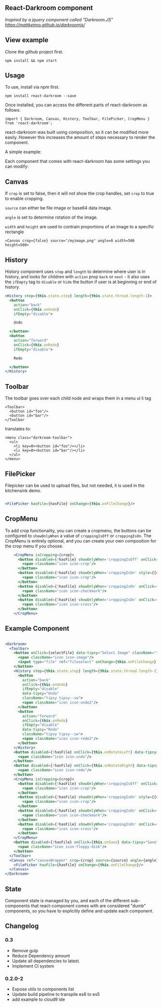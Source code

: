 ## React-Darkroom component

*Inspired by a jquery component called "Darkroom.JS" https://mattketmo.github.io/darkroomjs/*


## View example

Clone the github project first.

```
npm install && npm start
```

## Usage

To use, install via npm first.

```
npm install react-darkroom --save
```

Once installed, you can access the different parts of react-darkroom as follows:

```
import { Darkroom, Canvas, History, Toolbar, FilePicker, CropMenu } from 'react-darkroom';
```

react-darkroom was built using composition, so it can be modified more easily.  However this increases the amount of steps
necessary to render the component.

A simple example:

<Darkroom>
  <Canvas crop={false} source="/myimage.png" angle=0 width=500 height=500>
  </Canvas>
</Darkroom>

Each component that comes with react-darkroom has some settings you can modify:

## Canvas

If `crop` is set to false, then it will not show the crop handles, set `crop` to true to enable cropping.

`source` can either be file image or base64 data image.

`angle` is set to determine rotation of the image.

`width` and `height` are used to contrain proportions of an image to a specific rectangle

```
<Canvas crop={false} source="/myimage.png" angle=0 width=500 height=500>
```

## History

History component uses `step` and `length` to determine where user is in history, and looks for children with
`action` prop `back` or `next` - it also uses the `ifEmpty` tag to `disable` or `hide` the button if user is
at beginning or end of history.

```jsx
<History step={this.state.step} length={this.state.thread.length-1}>
  <button
    action="back"
    onClick={this.onUndo}
    ifEmpty="disable">

    Undo

  </button>
  <button
    action="forward"
    onClick={this.onRedo}
    ifEmpty="disable">

    Redo

  </button>
</History>
```

## Toolbar

The toolbar goes over each child node and wraps them in a menu ul li tag

```
<Toolbar>
  <button id="foo"/>
  <button id="bar"/>
</Toolbar
```

translates to:

```
<menu class="darkroom-toolbar">
  <ul>
    <li key=0><button id="foo"/></li>
    <li key=0><button id="bar"/></li>
  </ul>
</menu>
```


## FilePicker
Filepicker can be used to upload files, but not needed, it is used in the kitchensink demo.
```jsx

<FilePicker hasFile={hasFile} onChange={this.onFileChange}/>

```

## CropMenu

To add crop functionality, you can create a cropmenu, the buttons can be configured to `showOnlyWhen` a value of `croppingIsOff` or `croppingIsOn`.
The CropMenu is entirely optional, and you can create your own composition for the crop menu if you choose.

```jsx
    <CropMenu isCropping={crop}>
      <button disabled={!hasFile} showOnlyWhen='croppingIsOff' onClick={this.onCropStart} data-tipsy="Crop" className="tipsy tipsy--sw">
        <span className="icon icon-crop"/>
      </button>
      <button disabled={!hasFile} showOnlyWhen='croppingIsOn' style={{color: 'cyan'}}>
        <span className="icon icon-crop"/>
      </button>
      <button disabled={!hasFile} showOnlyWhen='croppingIsOn' onClick={this.onCropConfirm} style={{color: 'green'}} data-tipsy="Confirm" className="tipsy tipsy--sw">
        <span className="icon icon-checkmark"/>
      </button>
      <button disabled={!hasFile} showOnlyWhen='croppingIsOn' onClick={this.onCropCancel} style={{color: 'red'}} data-tipsy="Cancel" className="tipsy tipsy--sw">
        <span className="icon icon-cross"/>
      </button>
    </CropMenu>

```

## Example Component

```jsx

<Darkroom>
  <Toolbar>
    <button onClick={selectFile} data-tipsy="Select Image" className="tipsy tipsy--s">
      <span className="icon icon-image"/>
      <input type="file" ref="fileselect" onChange={this.onFileChange} style={{display: 'none'}}/>
    </button>
    <History step={this.state.step} length={this.state.thread.length-1}>
      <button
        action="back"
        onClick={this.onUndo}
        ifEmpty="disable"
        data-tipsy="Undo"
        className="tipsy tipsy--sw">
        <span className="icon icon-undo2"/>
      </button>
      <button
        action="forward"
        onClick={this.onRedo}
        ifEmpty="disable"
        data-tipsy="Redo"
        className="tipsy tipsy--sw">
        <span className="icon icon-redo2"/>
      </button>
    </History>
    <button disabled={!hasFile} onClick={this.onRotateLeft} data-tipsy="Rotate Left" className="tipsy tipsy--sw">
      <span className="icon icon-undo"/>
    </button>
    <button disabled={!hasFile} onClick={this.onRotateRight} data-tipsy="Rotate Right" className="tipsy tipsy--sw">
      <span className="icon icon-redo"/>
    </button>
    <CropMenu isCropping={crop}>
      <button disabled={!hasFile} showOnlyWhen='croppingIsOff' onClick={this.onCropStart} data-tipsy="Crop" className="tipsy tipsy--sw">
        <span className="icon icon-crop"/>
      </button>
      <button disabled={!hasFile} showOnlyWhen='croppingIsOn' style={{color: 'cyan'}}>
        <span className="icon icon-crop"/>
      </button>
      <button disabled={!hasFile} showOnlyWhen='croppingIsOn' onClick={this.onCropConfirm} style={{color: 'green'}} data-tipsy="Confirm" className="tipsy tipsy--sw">
        <span className="icon icon-checkmark"/>
      </button>
      <button disabled={!hasFile} showOnlyWhen='croppingIsOn' onClick={this.onCropCancel} style={{color: 'red'}} data-tipsy="Cancel" className="tipsy tipsy--sw">
        <span className="icon icon-cross"/>
      </button>
    </CropMenu>
    <button disabled={!hasFile} onClick={this.onSave} data-tipsy="Save" className="tipsy tipsy--sw">
      <span className="icon icon-floppy-disk"/>
    </button>
  </Toolbar>
  <Canvas ref="canvasWrapper" crop={crop} source={source} angle={angle} width={canvasWidth} height={canvasHeight}>
    <FilePicker hasFile={hasFile} onChange={this.onFileChange}/>
  </Canvas>
</Darkroom>

```

## State

Component state is managed by you, and each of the different sub-components that react-component comes with are considered
"dumb" components, so you have to explicitly define and update each component.

## Changelog

### 0.3
 - Remove gulp
 - Reduce Dependency amount
 - Update all dependencies to latest.
 - Implement CI system
 
### 0.2.0-2

- Expose utils to components list
- Update build pipeline to transpile es6 to es5
- add example to cloud9 ide
